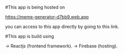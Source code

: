 #This app is being hosted on 

https://meme-generator-d7bb9.web.app

you can access to this app directly by going to this link.

#This app is build using

-> Reactjs (frontend framework).
-> Firebase (hosting).

